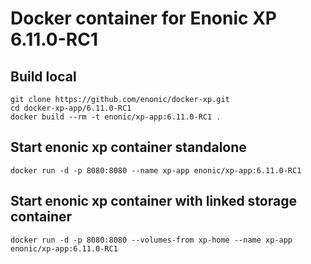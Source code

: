 # Docker container for Enonic XP 6.11.0-RC1

## Build local

    git clone https://github.com/enonic/docker-xp.git
    cd docker-xp-app/6.11.0-RC1
    docker build --rm -t enonic/xp-app:6.11.0-RC1 .

## Start enonic xp container standalone

    docker run -d -p 8080:8080 --name xp-app enonic/xp-app:6.11.0-RC1

## Start enonic xp container with linked storage container

    docker run -d -p 8080:8080 --volumes-from xp-home --name xp-app enonic/xp-app:6.11.0-RC1
